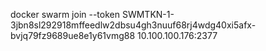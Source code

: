 docker swarm join --token SWMTKN-1-3jbn8sl292918mffeedlw2dbsu4gh3nuuf68rj4wdg40xi5afx-bvjq79fz9689ue8e1y61vmg88 10.100.100.176:2377

